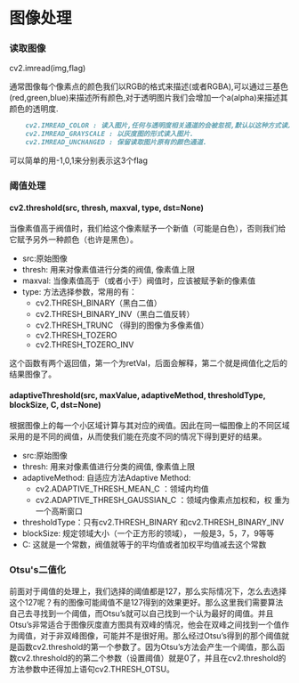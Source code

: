 # 图像处理

### 读取图像
cv2.imread(img,flag)

通常图像每个像素点的颜色我们以RGB的格式来描述(或者RGBA),可以通过三基色(red,green,blue)来描述所有颜色,对于透明图片我们会增加一个a(alpha)来描述其颜色的透明度.
```markdown
    cv2.IMREAD_COLOR : 读入图片,任何与透明度相关通道的会被忽视,默认以这种方式读入.
    cv2.IMREAD_GRAYSCALE : 以灰度图的形式读入图片.
    cv2.IMREAD_UNCHANGED : 保留读取图片原有的颜色通道.
```
可以简单的用-1,0,1来分别表示这3个flag

### 阈值处理

#### cv2.threshold(src, thresh, maxval, type, dst=None)
当像素值高于阀值时，我们给这个像素赋予一个新值（可能是白色），否则我们给它赋予另外一种颜色（也许是黑色）。

- src:原始图像
- thresh: 用来对像素值进行分类的阀值, 像素值上限
- maxval: 当像素值高于（或者小于）阀值时，应该被赋予新的像素值
- type: 方法选择参数，常用的有： 
    - cv2.THRESH_BINARY（黑白二值） 
    - cv2.THRESH_BINARY_INV（黑白二值反转） 
    - cv2.THRESH_TRUNC （得到的图像为多像素值） 
    - cv2.THRESH_TOZERO 
    - cv2.THRESH_TOZERO_INV 

这个函数有两个返回值，第一个为retVal，后面会解释，第二个就是阀值化之后的结果图像了。

#### adaptiveThreshold(src, maxValue, adaptiveMethod, thresholdType, blockSize, C, dst=None)
根据图像上的每一个小区域计算与其对应的阀值。因此在同一幅图像上的不同区域采用的是不同的阀值，从而使我们能在亮度不同的情况下得到更好的结果。

- src:原始图像
- thresh: 用来对像素值进行分类的阀值, 像素值上限
- adaptiveMethod: 自适应方法Adaptive Method:
    - cv2.ADAPTIVE_THRESH_MEAN_C ：领域内均值 
    - cv2.ADAPTIVE_THRESH_GAUSSIAN_C ：领域内像素点加权和，权 重为一个高斯窗口
- thresholdType：只有cv2.THRESH_BINARY 和cv2.THRESH_BINARY_INV
- blockSize: 规定领域大小（一个正方形的领域）， 一般是3，5，7，9等等
- C: 这就是一个常数，阀值就等于的平均值或者加权平均值减去这个常数

### Otsu's二值化
前面对于阈值的处理上，我们选择的阈值都是127，那么实际情况下，怎么去选择这个127呢？有的图像可能阈值不是127得到的效果更好。那么这里我们需要算法自己去寻找到一个阈值，而Otsu’s就可以自己找到一个认为最好的阈值。并且Otsu’s非常适合于图像灰度直方图具有双峰的情况，他会在双峰之间找到一个值作为阈值，对于非双峰图像，可能并不是很好用。那么经过Otsu’s得到的那个阈值就是函数cv2.threshold的第一个参数了。因为Otsu’s方法会产生一个阈值，那么函数cv2.threshold的的第二个参数（设置阈值）就是0了，并且在cv2.threshold的方法参数中还得加上语句cv2.THRESH_OTSU。


